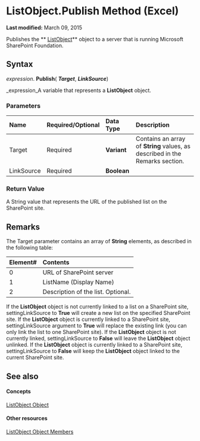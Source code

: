 
# ListObject.Publish Method (Excel)

 **Last modified:** March 09, 2015

Publishes the  ** [ListObject](46de6c4f-8ce0-0c7d-da59-6e52f5eab612.md)** object to a server that is running Microsoft SharePoint Foundation.

## Syntax

 _expression_. **Publish**( **_Target_**,  **_LinkSource_**)

 _expression_A variable that represents a  **ListObject** object.


### Parameters



|**Name**|**Required/Optional**|**Data Type**|**Description**|
|:-----|:-----|:-----|:-----|
|Target|Required| **Variant**|Contains an array of  **String** values, as described in the Remarks section.|
|LinkSource|Required| **Boolean**||

### Return Value

A String value that represents the URL of the published list on the SharePoint site.


## Remarks

The Target parameter contains an array of **String** elements, as described in the following table:



|**Element#**|**Contents**|
|:-----|:-----|
|0|URL of SharePoint server|
|1|ListName (Display Name)|
|2|Description of the list. Optional.|
If the  **ListObject** object is not currently linked to a list on a SharePoint site, settingLinkSource to **True** will create a new list on the specified SharePoint site. If the **ListObject** object is currently linked to a SharePoint site, settingLinkSource argument to **True** will replace the existing link (you can only link the list to one SharePoint site). If the **ListObject** object is not currently linked, settingLinkSource to **False** will leave the **ListObject** object unlinked. If the **ListObject** object is currently linked to a SharePoint site, settingLinkSource to **False** will keep the **ListObject** object linked to the current SharePoint site.




## See also


#### Concepts


 [ListObject Object](46de6c4f-8ce0-0c7d-da59-6e52f5eab612.md)
#### Other resources


 [ListObject Object Members](d34f895c-cf60-f644-866b-7b757716e7a6.md)
